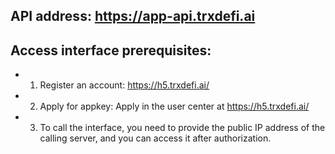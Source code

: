 ## API address: https://app-api.trxdefi.ai

## Access interface prerequisites:
- 1. Register an account: https://h5.trxdefi.ai/
- 2. Apply for appkey: Apply in the user center at https://h5.trxdefi.ai/
- 3. To call the interface, you need to provide the public IP address of the calling server, and you can access it after authorization.

